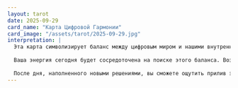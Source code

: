 ```yaml
---
layout: tarot
date: 2025-09-29
card_name: "Карта Цифровой Гармонии"
card_image: "/assets/tarot/2025-09-29.jpg"
interpretation: |
  Эта карта символизирует баланс между цифровым миром и нашими внутренними чувствами. Она призывает вас к тому, чтобы использовать технологии как инструмент для достижения гармонии, а не как источник стресса и недовольства. Сегодняшний день обещает быть плодотворным, если вы сможете соединить свои эмоциональные нужды с теми возможностями, которые предоставляет цифровая среда. Возможно, стоит задуматься о том, как ваши онлайн-активности способствуют вашему эмоциональному состоянию и отношению к жизни в целом.
  
  Ваша энергия сегодня будет сосредоточена на поиске этого баланса. Возможно, вам стоит уделить время для размышлений о том, как создать более здоровые границы между реальной жизнью и виртуальным пространством. Это прекрасный день, чтобы установить новые привычки, которые поддерживают ваш душевный покой и внутренний баланс. Не забывайте о значении общения и создания связей – даже если вы преуспеваете в мире технологий, ваши взаимоотношения все еще имеют наибольшее значение.
  
  После дня, наполненного новыми решениями, вы сможете ощутить прилив энергии и уверенности в своих силах. Применяйте оптимизм и мотивацию, которые вам дарит эта карта, чтобы двигаться вперед. Помните, что гармония – это не просто отсутствие стресса, но и активное стремление к улучшению качества жизни в цифровую эпоху.
---
```

